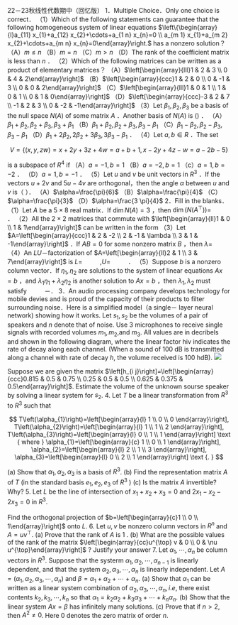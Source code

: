 22－23秋线性代数期中（回忆版）
1．Multiple Choice．Only one choice is correct．
（1）Which of the following statements can guarantee that the following homogeneous system of linear equations $\left\{\begin{array}{l}a_{11} x_{1}+a_{12} x_{2}+\cdots+a_{1 n} x_{n}=0 \\ a_{m 1} x_{1}+a_{m 2} x_{2}+\cdots+a_{m n} x_{n}=0\end{array}\right.$ has a nonzero solution？
（A）$m \leq n$
（B）$m=n$
（C）$m>n$
（D）The rank of the coefficient matrix is less than $n$ ．
（2）Which of the following matrices can be written as a product of elementary matrices？
（A）$\left[\begin{array}{lll}1 & 2 & 3 \\ 0 & 4 & 2\end{array}\right]$
（B）$\left[\begin{array}{ccc}1 & 2 & 0 \\ 0 & -1 & 3 \\ 0 & 0 & 2\end{array}\right]$
（C）$\left[\begin{array}{lll}1 & 0 & 1 \\ 1 & 0 & 1 \\ 0 & 1 & 0\end{array}\right]$
（D）$\left[\begin{array}{ccc}-3 & 2 & 7 \\ -1 & 2 & 3 \\ 0 & -2 & -1\end{array}\right]$
（3）Let $\beta_{1}, \beta_{2}, \beta_{3}$ be a basis of the null space $N(A)$ of some matrix $A$ ．Another basis of $N(A)$ is () ．
（A）$\beta_{1}+\beta_{2}, \beta_{2}+\beta_{3}, \beta_{3}+\beta_{1}$
（B）$\beta_{1}+\beta_{2}, \beta_{2}+\beta_{3}, \beta_{3}-\beta_{1}$
（C）$\beta_{1}-\beta_{2}, \beta_{2}-\beta_{3}, \beta_{3}-\beta_{1}$
（D）$\beta_{1}+2 \beta_{2}, 2 \beta_{2}+3 \beta_{3}, 3 \beta_{3}-\beta_{1}$ ．
（4）Let $a, b \in R$ ．The set

$$
V=\{(x, y, z w)=x+2 y+3 z+4 w=a+b+1, x-2 y+4 z-w=a-2 b-5\}
$$

is a subspace of $R^{4}$ if
（A）$a=-1, b=1$
（B）$a=-2, b=1$
（c）$a=1, b=-2$ ．
（D）$a=1, b=-1$ ．
（5）Let $u$ and $v$ be unit vectors in $R^{3}$ ．If the vectors $u+2 v$ and $5 u-4 v$ are orthogonal，then the angle $\alpha$ between $u$ and $v$ is（ ）．
（A）$\alpha=\frac{\pi}{6}$
（B）$\alpha=\frac{\pi}{4}$
（C）$\alpha=\frac{\pi}{3}$
（D）$\alpha=\frac{3 \pi}{4}$
2．Fill in the blanks．
（1）Let $A$ be a $5 \times 8$ real matrix．If $\operatorname{dim} N(A)=3$ ，then $\operatorname{dim}\left(N\left(A^{\top}\right)\right)=$ $\qquad$ ．
（2）All the $2 \times 2$ matrices that commute with $\left[\begin{array}{ll}1 & 0 \\ 1 & 1\end{array}\right]$ can be written in the form
（3）Let $A=\left[\begin{array}{ccc}1 & 2 & -2 \\ 2 & -1 & \lambda \\ 3 & 1 & -1\end{array}\right]$ ．If $A B=0$ for some nonzero matrix $B$ ，then $\lambda=$
$\qquad$
（4）An $L U$－factorization of $A=\left[\begin{array}{ll}2 & 1 \\ 3 & 7\end{array}\right]$ is $L=$ $\qquad$ ,$U=$ $\qquad$ ．
（5）Suppose $b$ is a nonzero column vector．If $\eta_{1}, \eta_{2}$ are solutions to the system of linear equations $A x=b$ ，and $\lambda_{1} \eta_{1}+\lambda_{2} \eta_{2}$ is another solution to $A x=b$ ，then $\lambda_{1}, \lambda_{2}$ must satisfy $\qquad$ －．
3．An audio processing company develops technology for mobile devies and is proud of the capacity of their products to filter surrounding noise．Here is a simplified model（a single－
layer neural network) showing how it works. Let $s_{1}, s_{2}$ be the volumes of a pair of speakers and $n$ denote that of noise. Use 3 microphones to receive single signals with recorded volumes $m_{1}, m_{2}$,and $m_{3}$. All values are in decribels and shown in the following diagram, where the linear factor hiv indicates the rate of decay along each channel. (When a sound of 100 dB is transmitted along a channel with rate of decay $h$, the volume received is $100 \mathrm{~h} \mathrm{dB)}$.
![](https://cdn.mathpix.com/cropped/2025_04_10_61f4595296464d04af24g-2.jpg?height=1473&width=6015&top_left_y=2875&top_left_x=2604)

Suppose we are given the matrix $\left[h_{i j}\right]=\left[\begin{array}{ccc}0.815 & 0.5 & 0.75 \\ 0.25 & 0.5 & 0.5 \\ 0.625 & 0.375 & 0.5\end{array}\right]$. Estimate the volume of the unknown sourse speaker by solving a linear system for $s_{2}$. 4. Let $T$ be a linear transformation from $R^{3}$ to $R^{3}$ such that

$$
T\left(\alpha_{1}\right)=\left[\begin{array}{l}
1 \\
0 \\
0
\end{array}\right], T\left(\alpha_{2}\right)=\left[\begin{array}{l}
1 \\
1 \\
2
\end{array}\right], T\left(\alpha_{3}\right)=\left[\begin{array}{l}
0 \\
1 \\
1
\end{array}\right] \text { where } \alpha_{1}=\left[\begin{array}{c}
1 \\
0 \\
1
\end{array}\right], \alpha_{2}=\left[\begin{array}{l}
2 \\
1 \\
3
\end{array}\right], \alpha_{3}=\left[\begin{array}{l}
0 \\
2 \\
1
\end{array}\right] \text {. }
$$

(a) Show that $\alpha_{1}, \alpha_{2}, \alpha_{3}$ is a basis of $R^{3}$.
(b) Find the representation matrix $A$ of $T$ (in the standard basis $e_{1}, e_{2}, e_{3}$ of $R^{3}$ )
(c) Is the matrix $A$ invertible? Why?
5. Let $L$ be the line of intersection of $x_{1}+x_{2}+x_{3}=0$ and $2 x_{1}-x_{2}-2 x_{3}=0$ in $R^{3}$.

Find the orthogonal projection of $b=\left[\begin{array}{c}1 \\ 0 \\ 1\end{array}\right]$ onto $L$.
6. Let $u, v$ be nonzero column vectors in $R^{n}$ and $A=u v^{\top}$.
(a) Prove that the rank of $A$ is 1 .
(b) What are the possible values of the rank of the matrix $\left[\begin{array}{cc}u^{\top} v & 0 \\ 0 & \nu u^{\top}\end{array}\right]$ ? Justify your answer 7. Let $\alpha_{1}, \cdots, \alpha_{n}$ be column vectors in $R^{3}$. Suppose that the systerm $\alpha_{1}, \alpha_{2}, \cdots, \alpha_{n-1}$ is linearly dependent, and that the system $\alpha_{2}, \alpha_{3}, \cdots, \alpha_{n}$ is linearly independent.
Let $A=\left(\alpha_{1}, \alpha_{2}, \alpha_{3}, \cdots, \alpha_{n}\right)$ and $\beta=\alpha_{1}+\alpha_{2}+\cdots+\alpha_{n}$.
(a) Show that $\alpha_{1}$ can be written as a linear system combination of $\alpha_{2}, \alpha_{3}, \cdots, \alpha_{n}, i . e$, there exist contents $k_{2}, k_{3}, \cdots, k_{n}$ so that $\alpha_{1}=k_{2} \alpha_{2}+k_{3} \alpha_{3}+\cdots+k_{n} \alpha_{n}$.
(b) Show that the linear system $A x=\beta$ has infinitely many solutions.
(c) Prove that if $n>2$, then $A^{2} \neq 0$. Here 0 denotes the zero matrix of order $n$.


